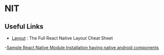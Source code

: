 # NIT

## Useful Links

- [Layout](https://medium.com/@drorbiran/the-full-react-native-layout-cheat-sheet-a4147802405c) : The Full React Native Layout Cheat Sheet

-[Sample React Native Module Installation having native android components](https://github.com/mapbox/react-native-mapbox-gl/blob/master/android/install.md)
